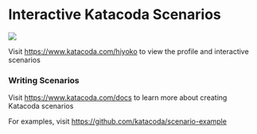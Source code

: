 # Interactive Katacoda Scenarios

[![](http://shields.katacoda.com/katacoda/hiyoko/count.svg)](https://www.katacoda.com/hiyoko "Get your profile on Katacoda.com")

Visit https://www.katacoda.com/hiyoko to view the profile and interactive scenarios

### Writing Scenarios
Visit https://www.katacoda.com/docs to learn more about creating Katacoda scenarios

For examples, visit https://github.com/katacoda/scenario-example
